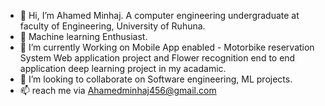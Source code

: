 
- 👋 Hi, I’m Ahamed Minhaj. A computer engineering undergraduate at faculty of Engineering, University of Ruhuna.
- 👀 Machine learning Enthusiast.
- 🌱 I’m currently Working on Mobile App enabled - Motorbike reservation System Web application project and Flower recognition end to end application deep learning project in my acadamic.
- 💞️ I’m looking to collaborate on Software engineering, ML projects.
- 📫 reach me via Ahamedminhaj456@gmail.com


<!---
AhamedMinhaj456/AhamedMinhaj456 is a ✨ special ✨ repository because its `README.md` (this file) appears on your GitHub profile.
You can click the Preview link to take a look at your changes.
--->
